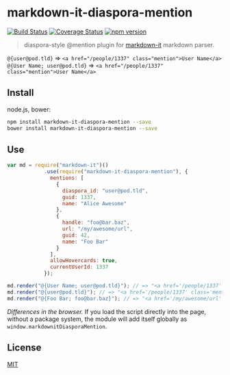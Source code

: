 # markdown-it-diaspora-mention

[![Build Status](https://img.shields.io/travis/diaspora/markdown-it-diaspora-mention/master.svg?style=flat)](https://travis-ci.org/diaspora/markdown-it-diaspora-mention)
[![Coverage Status](https://coveralls.io/repos/github/diaspora/markdown-it-diaspora-mention/badge.svg?branch=master)](https://coveralls.io/github/diaspora/markdown-it-diaspora-mention?branch=master)
[![npm version](https://img.shields.io/npm/v/markdown-it-diaspora-mention.svg?style=flat)](https://npmjs.com/package/markdown-it-diaspora-mention)

> diaspora-style @mention plugin for [markdown-it](https://github.com/markdown-it/markdown-it) markdown parser.

`@{user@pod.tld}` => `<a href="/people/1337" class="mention">User Name</a>`
`@{User Name; user@pod.tld}` => `<a href="/people/1337" class="mention">User Name</a>`

## Install

node.js, bower:

```bash
npm install markdown-it-diaspora-mention --save
bower install markdown-it-diaspora-mention --save
```

## Use

```js
var md = require("markdown-it")()
            .use(require("markdown-it-diaspora-mention"), {
              mentions: [
                {
                  diaspora_id: "user@pod.tld",
                  guid: 1337,
                  name: "Alice Awesome"
                },
                {
                  handle: "foo@bar.baz",
                  url: "/my/awesome/url",
                  guid: 42,
                  name: "Foo Bar"
                }
              ],
              allowHovercards: true,
              currentUserId: 1337
            });

md.render("@{User Name; user@pod.tld}"); // => "<a href='/people/1337' class='mention'>User Name</a>"
md.render("@{user@pod.tld}"); // => "<a href='/people/1337' class='mention'>Alice Awesome</a>"
md.render("@{Foo Bar; foo@bar.baz}"); // => "<a href='/my/awesome/url' class='mention hovercardable'>Foo Bar</a>"
```

_Differences in the browser._ If you load the script directly into the page, without a
package system, the module will add itself globally as `window.markdownitDiasporaMention`.

## License

[MIT](https://github.com/svbergerem/markdown-it-hashtag/blob/master/LICENSE)
